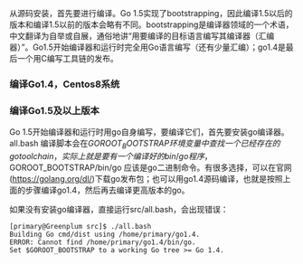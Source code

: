 从源码安装，首先要进行编译。Go 1.5实现了bootstrapping，因此编译1.5以后的版本和编译1.5以前的版本会略有不同。bootstrapping是编译器领域的一个术语，中文翻译为自举或自展，通俗地讲“用要编译的目标语言编写其编译器（汇编器）”。Go1.5开始编译器和运行时完全用Go语言编写（还有少量汇编）；go1.4是最后一个用C编写工具链的发布。

### 编译Go1.4，Centos8系统

### 编译Go1.5及以上版本

Go 1.5开始编译器和运行时用go自身编写，要编译它们，首先要安装go编译器。all.bash 编译脚本会在$GOROOT_BOOTSTRAP环境变量中查找一个已经存在的go tool chain，实际上就是要有一个编译好的bin/go程序，$GOROOT_BOOTSTRAP/bin/go 应该是go二进制命令。有很多选择，可以在官网(<https://golang.org/dl/>)下载go发布包；也可以用go1.4源码编译，也就是按照上面的步骤编译go1.4，然后再去编译更高版本的go。

如果没有安装go编译器，直接运行src/all.bash，会出现错误：
```
[primary@Greenplum src]$ ./all.bash 
Building Go cmd/dist using /home/primary/go1.4.
ERROR: Cannot find /home/primary/go1.4/bin/go.
Set $GOROOT_BOOTSTRAP to a working Go tree >= Go 1.4.
```
